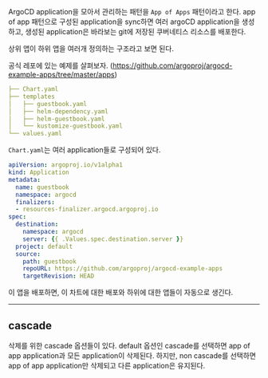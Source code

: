 
ArgoCD application을 모아서 관리하는 패턴을 `App of Apps` 패턴이라고 한다. app of app 패턴으로 구성된 application을 sync하면 여러 argoCD application을 생성하고, 생성된 application은 바라보는 git에 저장된 쿠버네티스 리소스를 배포한다.

상위 앱이 하위 앱을 여러개 정의하는 구조라고 보면 된다. 

공식 레포에 있는 예제를 살펴보자. (https://github.com/argoproj/argocd-example-apps/tree/master/apps)
 
```yml
├── Chart.yaml
├── templates
│   ├── guestbook.yaml
│   ├── helm-dependency.yaml
│   ├── helm-guestbook.yaml
│   └── kustomize-guestbook.yaml
└── values.yaml
```

`Chart.yaml`는 여러 application들로 구성되어 있다.

```yml
apiVersion: argoproj.io/v1alpha1
kind: Application
metadata:
  name: guestbook
  namespace: argocd
  finalizers:
  - resources-finalizer.argocd.argoproj.io
spec:
  destination:
    namespace: argocd
    server: {{ .Values.spec.destination.server }}
  project: default
  source:
    path: guestbook
    repoURL: https://github.com/argoproj/argocd-example-apps
    targetRevision: HEAD
```

이 앱을 배포하면, 이 차트에 대한 배포와 하위에 대한 앱들이 자동으로 생긴다.

---

## cascade

삭제를 위한 cascade 옵션들이 있다. default 옵션인 cascade를 선택하면 app of app application과 모든 application이 삭제된다. 하지만, non cascade를 선택하면 app of app application만 삭제되고 다른 application은 유지된다.